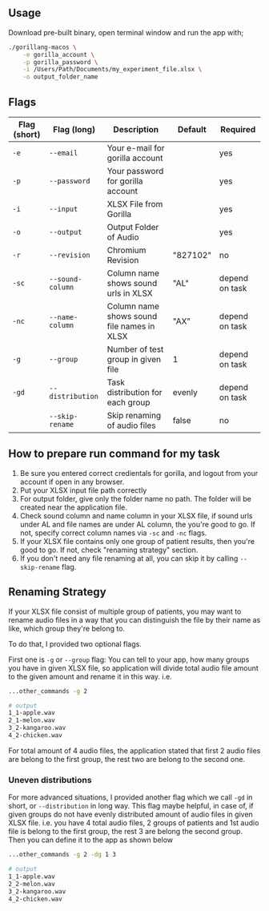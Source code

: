 ## Usage

Download pre-built binary, open terminal window and run the app with;
```bash
./gorillang-macos \
    -e gorilla_account \
    -p gorilla_password \
    -i /Users/Path/Documents/my_experiment_file.xlsx \
    -o output_folder_name
```

## Flags

| Flag (short) | Flag (long) | Description | Default | Required |
| ------------ | ----------- | ----------- | ------- | ----- |
| `-e` | `--email` | Your e-mail for gorilla account | | yes |
| `-p` | `--password` | Your password for gorilla account | | yes |
| `-i` | `--input` | XLSX File from Gorilla | | yes |
| `-o` | `--output` | Output Folder of Audio | | yes |
| `-r` | `--revision` | Chromium Revision | "827102" | no |
| `-sc` | `--sound-column` | Column name shows sound urls in XLSX | "AL" | depend on task |
| `-nc` | `--name-column` | Column name shows sound file names in XLSX | "AX" | depend on task |
| `-g` | `--group` | Number of test group in given file | 1 | depend on task |
| `-gd` | `--distribution` | Task distribution for each group | evenly | depend on task |
|  | `--skip-rename` | Skip renaming of audio files | false | no |


## How to prepare run command for my task

1. Be sure you entered correct credientals for gorilla, and logout from your account if open in any browser.
2. Put your XLSX input file path correctly
3. For output folder, give only the folder name no path. The folder will be created near the application file.
4. Check sound column and name column in your XLSX file, if sound urls under AL and file names are under AL column, the you're good to go. If not, specify correct column names via `-sc` and `-nc` flags.
5. If your XLSX file contains only one group of patient results, then you're good to go. If not, check "renaming strategy" section.
6. If you don't need any file renaming at all, you can skip it by calling `--skip-rename` flag.

## Renaming Strategy

If your XLSX file consist of multiple group of patients, you may want to rename audio files in a way that you can distinguish the file by their name as like, which group they're belong to.

To do that, I provided two optional flags.

First one is `-g` or `--group` flag: You can tell to your app, how many groups you have in given XLSX file, so application will divide total audio file amount to the given amount and rename it in this way.
i.e.
```bash
...other_commands -g 2

# output
1_1-apple.wav
2_1-melon.wav
3_2-kangaroo.wav
4_2-chicken.wav
```
For total amount of 4 audio files, the application stated that first 2 audio files are belong to the first group, the rest two are belong to the second one.

### Uneven distributions

For more advanced situations, I provided another flag which we call `-gd` in short, or `--distribution` in long way. This flag maybe helpful, in case of, if given groups do not have evenly distributed amount of audio files in given XLSX file.
i.e. you have 4 total audio files, 2 groups of patients and 1st audio file is belong to the first group, the rest 3 are belong the second group. Then you can define it to the app as shown below
```bash
...other_commands -g 2 -dg 1 3

# output
1_1-apple.wav
2_2-melon.wav
3_2-kangaroo.wav
4_2-chicken.wav

```
